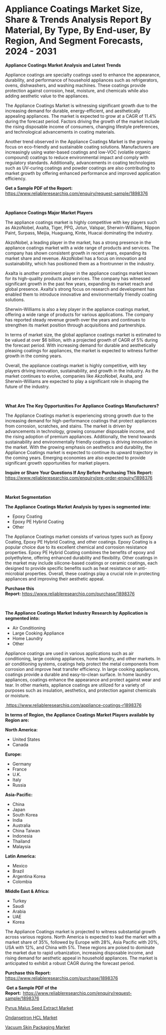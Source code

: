 <p><h1>Appliance Coatings Market Size, Share & Trends Analysis Report By Material, By Type, By End-user, By Region, And Segment Forecasts, 2024 - 2031</h1></p><p><strong>Appliance Coatings Market Analysis and Latest Trends</strong></p>
<p><p>Appliance coatings are specialty coatings used to enhance the appearance, durability, and performance of household appliances such as refrigerators, ovens, dishwashers, and washing machines. These coatings provide protection against corrosion, heat, moisture, and chemicals while also adding aesthetic value to the appliances.</p><p>The Appliance Coatings Market is witnessing significant growth due to the increasing demand for durable, energy-efficient, and aesthetically appealing appliances. The market is expected to grow at a CAGR of 11.4% during the forecast period. Factors driving the growth of the market include the rising disposable income of consumers, changing lifestyle preferences, and technological advancements in coating materials.</p><p>Another trend observed in the Appliance Coatings Market is the growing focus on eco-friendly and sustainable coating solutions. Manufacturers are increasingly using water-based coatings and low-VOC (volatile organic compound) coatings to reduce environmental impact and comply with regulatory standards. Additionally, advancements in coating technologies such as UV-curing coatings and powder coatings are also contributing to market growth by offering enhanced performance and improved application efficiency.</p></p>
<p><strong>Get a Sample PDF of the Report:&nbsp;</strong> <a href="https://www.reliableresearchiq.com/enquiry/request-sample/1898376">https://www.reliableresearchiq.com/enquiry/request-sample/1898376</a></p>
<p>&nbsp;</p>
<p><strong>Appliance Coatings Major Market Players</strong></p>
<p><p>The appliance coatings market is highly competitive with key players such as AkzoNobel, Axalta, Tiger, PPG, Jotun, Valspar, Sherwin-Williams, Nippon Paint, Surpass, Meijia, Huaguang, Kinte, Huacai dominating the industry. </p><p>AkzoNobel, a leading player in the market, has a strong presence in the appliance coatings market with a wide range of products and services. The company has shown consistent growth in recent years, expanding its market share and revenue. AkzoNobel has a focus on innovation and sustainability, which has positioned them as a frontrunner in the industry.</p><p>Axalta is another prominent player in the appliance coatings market known for its high-quality products and services. The company has witnessed significant growth in the past few years, expanding its market reach and global presence. Axalta's strong focus on research and development has enabled them to introduce innovative and environmentally friendly coating solutions.</p><p>Sherwin-Williams is also a key player in the appliance coatings market, offering a wide range of products for various applications. The company has reported steady revenue growth over the years and continues to strengthen its market position through acquisitions and partnerships.</p><p>In terms of market size, the global appliance coatings market is estimated to be valued at over $6 billion, with a projected growth of CAGR of 5% during the forecast period. With increasing demand for durable and aesthetically pleasing coatings for appliances, the market is expected to witness further growth in the coming years.</p><p>Overall, the appliance coatings market is highly competitive, with key players driving innovation, sustainability, and growth in the industry. As the market continues to evolve, companies like AkzoNobel, Axalta, and Sherwin-Williams are expected to play a significant role in shaping the future of the industry.</p></p>
<p>&nbsp;</p>
<p><strong>What Are The Key Opportunities For Appliance Coatings Manufacturers?</strong></p>
<p><p>The Appliance Coatings market is experiencing strong growth due to the increasing demand for high-performance coatings that protect appliances from corrosion, scratches, and stains. The market is driven by advancements in technology, growing consumer disposable income, and the rising adoption of premium appliances. Additionally, the trend towards sustainability and environmentally friendly coatings is driving innovation in the market. With the growing emphasis on aesthetics and durability, the Appliance Coatings market is expected to continue its upward trajectory in the coming years. Emerging economies are also expected to provide significant growth opportunities for market players.</p></p>
<p><strong>Inquire or Share Your Questions If Any Before Purchasing This Report:</strong> <a href="https://www.reliableresearchiq.com/enquiry/pre-order-enquiry/1898376">https://www.reliableresearchiq.com/enquiry/pre-order-enquiry/1898376</a></p>
<p>&nbsp;</p>
<p><strong>Market Segmentation</strong></p>
<p><strong>The Appliance Coatings Market Analysis by types is segmented into:</strong></p>
<p><ul><li>Epoxy Coating</li><li>Epoxy PE Hybrid Coating</li><li>Other</li></ul></p>
<p><p>The Appliance Coatings market consists of various types such as Epoxy Coating, Epoxy PE Hybrid Coating, and other coatings. Epoxy Coating is a popular choice due to its excellent chemical and corrosion resistance properties. Epoxy PE Hybrid Coating combines the benefits of epoxy and polyethylene, offering enhanced durability and flexibility. Other coatings in the market may include silicone-based coatings or ceramic coatings, each designed to provide specific benefits such as heat resistance or anti-microbial properties. Overall, these coatings play a crucial role in protecting appliances and improving their aesthetic appeal.</p></p>
<p><strong>Purchase this Report:&nbsp;</strong><a href="https://www.reliableresearchiq.com/purchase/1898376">https://www.reliableresearchiq.com/purchase/1898376</a></p>
<p>&nbsp;</p>
<p><strong>The Appliance Coatings Market Industry Research by Application is segmented into:</strong></p>
<p><ul><li>Air Conditioning</li><li>Large Cooking Appliance</li><li>Home Laundry</li><li>Other</li></ul></p>
<p><p>Appliance coatings are used in various applications such as air conditioning, large cooking appliances, home laundry, and other markets. In air conditioning systems, coatings help protect the metal components from corrosion and improve heat transfer efficiency. In large cooking appliances, coatings provide a durable and easy-to-clean surface. In home laundry appliances, coatings enhance the appearance and protect against wear and tear. In other markets, appliance coatings are utilized for a variety of purposes such as insulation, aesthetics, and protection against chemicals or moisture.</p></p>
<p><a href="https://www.reliableresearchiq.com/appliance-coatings-r1898376">&nbsp;https://www.reliableresearchiq.com/appliance-coatings-r1898376</a></p>
<p><strong>In terms of Region, the Appliance Coatings Market Players available by Region are:</strong></p>
<p>
    <p> <strong> North America: </strong>
        <ul>
            <li>United States</li>
            <li>Canada</li>
        </ul>
        </p> 
    <p> <strong> Europe: </strong>
        <ul>
            <li>Germany</li>
            <li>France</li>
            <li>U.K.</li>
            <li>Italy</li>
            <li>Russia</li>
        </ul>
        </p> 
    <p> <strong> Asia-Pacific: </strong>
        <ul>
            <li>China</li>
            <li>Japan</li>
            <li>South Korea</li>
            <li>India</li>
            <li>Australia</li>
            <li>China Taiwan</li>
            <li>Indonesia</li>
            <li>Thailand</li>
            <li>Malaysia</li>
        </ul>
        </p> 
    <p> <strong> Latin America: </strong>
        <ul>
            <li>Mexico</li>
            <li>Brazil</li>
            <li>Argentina Korea</li>
            <li>Colombia</li>
        </ul>
        </p> 
    <p> <strong> Middle East & Africa: </strong>
        <ul>
            <li>Turkey</li>
            <li>Saudi</li>
            <li>Arabia</li>
            <li>UAE</li>
            <li>Korea</li>
        </ul>
    </p>
    </p>
<p><p>The Appliance Coatings market is projected to witness substantial growth across various regions. North America is expected to lead the market with a market share of 35%, followed by Europe with 28%, Asia Pacific with 20%, USA with 12%, and China with 5%. These regions are poised to dominate the market due to rapid urbanization, increasing disposable income, and rising demand for aesthetic appeal in household appliances. The market is anticipated to exhibit a robust CAGR during the forecast period.</p></p>
<p><strong>Purchase this Report: </strong><a href="https://www.reliableresearchiq.com/purchase/1898376">https://www.reliableresearchiq.com/purchase/1898376</a></p>
<p>&nbsp;<strong>Get a Sample PDF of the Report:&nbsp;&nbsp;</strong><a href="https://www.reliableresearchiq.com/enquiry/request-sample/1898376">https://www.reliableresearchiq.com/enquiry/request-sample/1898376</a></p>
<p><strong></strong></p>
<p><p><a href="https://www.linkedin.com/pulse/pyrus-malus-seed-extract-market-size-growth-trends-statistics-wzfwc">Pyrus Malus Seed Extract Market</a></p><p><a href="https://www.linkedin.com/pulse/strategic-insights-global-ondansetron-hcl-market-trends-2024-lakkc">Ondansetron HCL Market</a></p><p><a href="https://www.linkedin.com/pulse/vacuum-skin-packaging-market-emerging-trends-future-prospects-ucs9c">Vacuum Skin Packaging Market</a></p></p>
